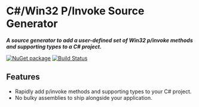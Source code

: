 # C#/Win32 P/Invoke Source Generator

***A source generator to add a user-defined set of Win32 p/invoke methods and supporting types to a C# project.***

[![NuGet package](https://img.shields.io/nuget/v/Microsoft.Windows.Sdk.PInvoke.CSharp.svg)](https://nuget.org/packages/Microsoft.Windows.Sdk.PInvoke.CSharp)
[![Build Status](https://dev.azure.com/devdiv/Personal/_apis/build/status/microsoft.CsWin32?branchName=main)](https://dev.azure.com/devdiv/Personal/_build/latest?definitionId=13899&branchName=main)
## Features

* Rapidly add p/invoke methods and supporting types to your C# project.
* No bulky assemblies to ship alongside your application.
